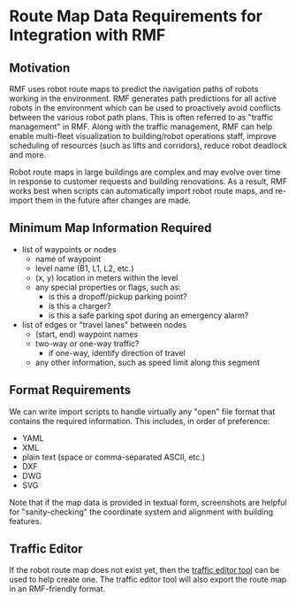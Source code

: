 # Route Map Data Requirements for Integration with RMF

## Motivation
RMF uses robot route maps to predict the navigation paths of robots working in the environment. RMF generates path predictions for all active robots in the environment which can be used to proactively avoid conflicts between the various robot path plans. This is often referred to as "traffic management" in RMF. Along with the traffic management, RMF can help enable multi-fleet visualization to building/robot operations staff, improve scheduling of resources (such as lifts and corridors), reduce robot deadlock and more.

Robot route maps in large buildings are complex and may evolve over time in response to customer requests and building renovations. As a result, RMF works best when scripts can automatically import robot route maps, and re-import them in the future after changes are made.

## Minimum Map Information Required
- list of waypoints or nodes
  - name of waypoint
  - level name (B1, L1, L2, etc.)
  - (x, y) location in meters within the level
  - any special properties or flags, such as:
    - is this a dropoff/pickup parking point?
    - is this a charger?
    - is this a safe parking spot during an emergency alarm?
- list of edges or "travel lanes" between nodes
  - (start, end) waypoint names
  - two-way or one-way traffic?
    - if one-way, identify direction of travel
  - any other information, such as speed limit along this segment

## Format Requirements
We can write import scripts to handle virtually any "open" file format that contains the required information. This includes, in order of preference:
  - YAML
  - XML
  - plain text (space or comma-separated ASCII, etc.)
  - DXF
  - DWG
  - SVG

Note that if the map data is provided in textual form, screenshots are helpful for "sanity-checking" the coordinate system and alignment with building features.

## Traffic Editor
If the robot route map does not exist yet, then the [traffic editor tool](./traffic-editor.md) can be used to help create one. The traffic editor tool will also export the route map in an RMF-friendly format.
